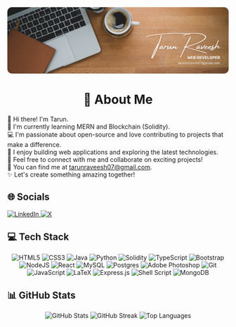 <div align="center">
    <img src="Images/banner.png" alt="Banner Image" style="width:100%; max-height:300px; object-fit:cover; border-radius:10px;">
</div>

<h1 align="center">💫 About Me</h1>
<p>
    👋 Hi there! I'm Tarun.<br>
    🌱 I'm currently learning MERN and Blockchain (Solidity).<br>
    💻 I'm passionate about open-source and love contributing to projects that make a difference.<br>
    🚀 I enjoy building web applications and exploring the latest technologies.<br>
    🤝 Feel free to connect with me and collaborate on exciting projects!<br>
    🔗 You can find me at <a href="mailto:tarunraveesh07@gmail.com">tarunraveesh07@gmail.com</a>.<br>
    ✨ Let's create something amazing together!
</p>

<h2 align="left">🌐 Socials</h2>
<p align="left">
    <a href="https://linkedin.com/in/tarun-raveesh">
        <img src="https://img.shields.io/badge/LinkedIn-%230077B5.svg?logo=linkedin&logoColor=white" alt="LinkedIn">
    </a>
    <a href="https://x.com/0xTrance">
        <img src="https://img.shields.io/badge/X-black.svg?logo=X&logoColor=white" alt="X">
    </a>
</p>

<h2 align="left">💻 Tech Stack</h2>
<p align="center">
    <img src="https://img.shields.io/badge/html5-%23E34F26.svg?style=for-the-badge&logo=html5&logoColor=white" alt="HTML5">
    <img src="https://img.shields.io/badge/css3-%231572B6.svg?style=for-the-badge&logo=css3&logoColor=white" alt="CSS3">
    <img src="https://img.shields.io/badge/java-%23ED8B00.svg?style=for-the-badge&logo=openjdk&logoColor=white" alt="Java">
    <img src="https://img.shields.io/badge/python-3670A0?style=for-the-badge&logo=python&logoColor=ffdd54" alt="Python">
    <img src="https://img.shields.io/badge/Solidity-%23363636.svg?style=for-the-badge&logo=solidity&logoColor=white" alt="Solidity">
    <img src="https://img.shields.io/badge/typescript-%23007ACC.svg?style=for-the-badge&logo=typescript&logoColor=white" alt="TypeScript">
    <img src="https://img.shields.io/badge/bootstrap-%238511FA.svg?style=for-the-badge&logo=bootstrap&logoColor=white" alt="Bootstrap">
    <img src="https://img.shields.io/badge/node.js-6DA55F?style=for-the-badge&logo=node.js&logoColor=white" alt="NodeJS">
    <img src="https://img.shields.io/badge/react-%2320232a.svg?style=for-the-badge&logo=react&logoColor=%2361DAFB" alt="React">
    <img src="https://img.shields.io/badge/mysql-4479A1.svg?style=for-the-badge&logo=mysql&logoColor=white" alt="MySQL">
    <img src="https://img.shields.io/badge/postgres-%23316192.svg?style=for-the-badge&logo=postgresql&logoColor=white" alt="Postgres">
    <img src="https://img.shields.io/badge/adobe%20photoshop-%2331A8FF.svg?style=for-the-badge&logo=adobe%20photoshop&logoColor=white" alt="Adobe Photoshop">
    <img src="https://img.shields.io/badge/git-%23F05033.svg?style=for-the-badge&logo=git&logoColor=white" alt="Git">
    <img src="https://img.shields.io/badge/javascript-%23323330.svg?style=for-the-badge&logo=javascript&logoColor=%23F7DF1E" alt="JavaScript">
    <img src="https://img.shields.io/badge/latex-%23008080.svg?style=for-the-badge&logo=latex&logoColor=white" alt="LaTeX">
    <img src="https://img.shields.io/badge/express.js-%23404d59.svg?style=for-the-badge&logo=express&logoColor=%2361DAFB" alt="Express.js">
    <img src="https://img.shields.io/badge/shell_script-%23121011.svg?style=for-the-badge&logo=gnu-bash&logoColor=white" alt="Shell Script">
    <img src="https://img.shields.io/badge/MongoDB-%234ea94b.svg?style=for-the-badge&logo=mongodb&logoColor=white" alt="MongoDB">
</p>

<h2 align="left">📊 GitHub Stats</h2>
<p align="center">
    <img src="https://github-readme-stats.vercel.app/api?username=TarunRaveesh&theme=onedark&hide_border=true&include_all_commits=true&count_private=true" alt="GitHub Stats">
    <img src="https://github-readme-streak-stats.herokuapp.com/?user=TarunRaveesh&theme=onedark&hide_border=true" alt="GitHub Streak">
    <img src="https://github-readme-stats.vercel.app/api/top-langs/?username=TarunRaveesh&theme=onedark&hide_border=true&include_all_commits=true&count_private=true&layout=compact" alt="Top Languages">
</p>

